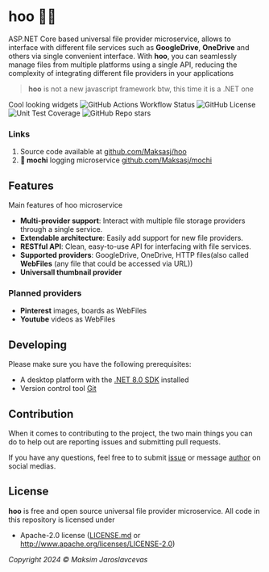 # hoo 🐦‍🔥

ASP.NET Core based universal file provider microservice, allows to interface with different file services such as **GoogleDrive**, **OneDrive** and others via single convenient interface.  With **hoo**, you can seamlessly manage files from multiple platforms using a single API, reducing the complexity of integrating different file providers in your applications

> **hoo** is not a new javascript framework btw, this time it is a .NET one

Cool looking widgets 
![GitHub Actions Workflow Status](https://img.shields.io/github/actions/workflow/status/Maksasj/hoo/test.yml?logo=github&label=build)
![GitHub License](https://img.shields.io/github/license/Maksasj/hoo)
![Unit Test Coverage](https://img.shields.io/endpoint?url=https://gist.githubusercontent.com/Maksasj/88c718518ac856fce876e5738695db50/raw/hoo-code-coverage.json)
![GitHub Repo stars](https://img.shields.io/github/stars/Maksasj/hoo?style=flat)

### Links

1. Source code available at [github.com/Maksasj/hoo](https://github.com/Maksasj/hoo)
2. **🍡 mochi** logging microservice [github.com/Maksasj/mochi](https://github.com/Maksasj/mochi)

## Features

Main features of hoo microservice
- **Multi-provider support**: Interact with multiple file storage providers through a single service.
- **Extendable architecture**: Easily add support for new file providers.
- **RESTful API**: Clean, easy-to-use API for interfacing with file services.
- **Supported providers**: GoogleDrive, OneDrive, HTTP files(also called **WebFiles** (any file that could be accessed via URL))
- **Universall thumbnail provider**

### Planned providers

- **Pinterest** images, boards as WebFiles
- **Youtube** videos as WebFiles

## Developing

Please make sure you have the following prerequisites:
  - A desktop platform with the [.NET 8.0 SDK](https://dotnet.microsoft.com/download) installed
  - Version control tool [Git](https://git-scm.com/)

## Contribution

When it comes to contributing to the project, the two main things you can do to help out are reporting issues and submitting pull requests.

If you have any questions, feel free to to submit [issue](https://github.com/Maksasj/hoo/issues) or message [author](https://github.com/Maksasj) on social medias.

## License

**hoo** is free and open source universal file provider microservice. All code in this repository is licensed under
-  Apache-2.0 license ([LICENSE.md](https://github.com/Maksasj/hoo/blob/master/LICENSE.md) or http://www.apache.org/licenses/LICENSE-2.0)

*Copyright 2024 © Maksim Jaroslavcevas*